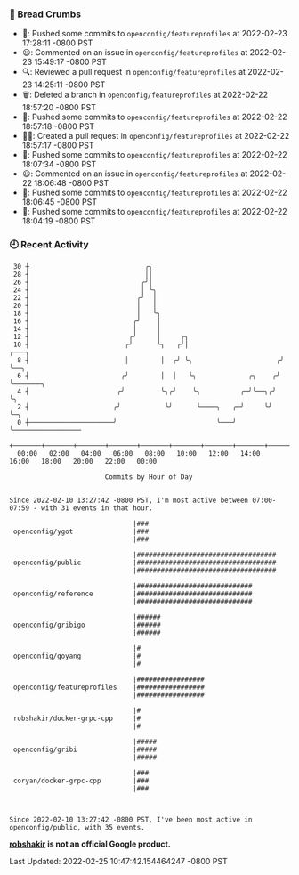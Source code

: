 ### 🍞 Bread Crumbs

 * 🚢: Pushed some commits to `openconfig/featureprofiles` at 2022-02-23 17:28:11 -0800 PST
 * 😃: Commented on an issue in `openconfig/featureprofiles` at 2022-02-23 15:49:17 -0800 PST
 * 🔍: Reviewed a pull request in  `openconfig/featureprofiles` at 2022-02-23 14:25:11 -0800 PST
 * 🗑: Deleted a branch in `openconfig/featureprofiles` at 2022-02-22 18:57:20 -0800 PST
 * 🚢: Pushed some commits to `openconfig/featureprofiles` at 2022-02-22 18:57:18 -0800 PST
 * ✍🏼: Created a pull request in `openconfig/featureprofiles` at 2022-02-22 18:57:17 -0800 PST
 * 🚢: Pushed some commits to `openconfig/featureprofiles` at 2022-02-22 18:07:34 -0800 PST
 * 😃: Commented on an issue in `openconfig/featureprofiles` at 2022-02-22 18:06:48 -0800 PST
 * 🚢: Pushed some commits to `openconfig/featureprofiles` at 2022-02-22 18:06:45 -0800 PST
 * 🚢: Pushed some commits to `openconfig/featureprofiles` at 2022-02-22 18:04:19 -0800 PST

### 🕘 Recent Activity
```
 30 ┼                             ╭╮
 28 ┤                             ││
 26 ┤                            ╭╯│
 24 ┤                            │ ╰╮
 22 ┤                           ╭╯  │
 20 ┤                           │   │
 18 ┤                           │   ╰╮
 16 ┤                          ╭╯    │
 14 ┤                          │     │
 12 ┤                         ╭╯     │     ╭╮
 10 ┤                        ╭╯      ╰╮   ╭╯│                       ╭───╮
  8 ┤                        │        │  ╭╯ ╰╮                     ╭╯   ╰──╮
  6 ┤                       ╭╯        │  │   ╰╮             ╭╮    ╭╯       ╰───────╮
  4 ┤                      ╭╯         ╰╮╭╯    ╰╮          ╭─╯╰──╮╭╯                ╰╮
  2 ┤                     ╭╯           ╰╯      ╰────╮   ╭─╯     ╰╯                  ╰─╮
  0 ┼─────────────────────╯                         ╰───╯                             ╰─────────────────
    +───────+───────+───────+───────+───────+───────+───────+───────+───────+───────+───────+───────+────
  00:00   02:00   04:00   06:00   08:00   10:00   12:00   14:00   16:00   18:00   20:00   22:00   00:00   

						Commits by Hour of Day


Since 2022-02-10 13:27:42 -0800 PST, I'm most active between 07:00-07:59 - with 31 events in that hour.

```



```
                               |###
 openconfig/ygot               |###
                               |###

                               |###################################
 openconfig/public             |###################################
                               |###################################

                               |#############################
 openconfig/reference          |#############################
                               |#############################

                               |######
 openconfig/gribigo            |######
                               |######

                               |#
 openconfig/goyang             |#
                               |#

                               |#################
 openconfig/featureprofiles    |#################
                               |#################

                               |#
 robshakir/docker-grpc-cpp     |#
                               |#

                               |#####
 openconfig/gribi              |#####
                               |#####

                               |###
 coryan/docker-grpc-cpp        |###
                               |###



Since 2022-02-10 13:27:42 -0800 PST, I've been most active in openconfig/public, with 35 events.

```
**[robshakir](mailto:robjs@google.com) is not an official Google product.**  


Last Updated: 2022-02-25 10:47:42.154464247 -0800 PST
